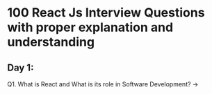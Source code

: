# 100 React Js Interview Questions with proper explanation and understanding

## Day 1:

Q1. What is React and What is its role in Software Development?
-> 